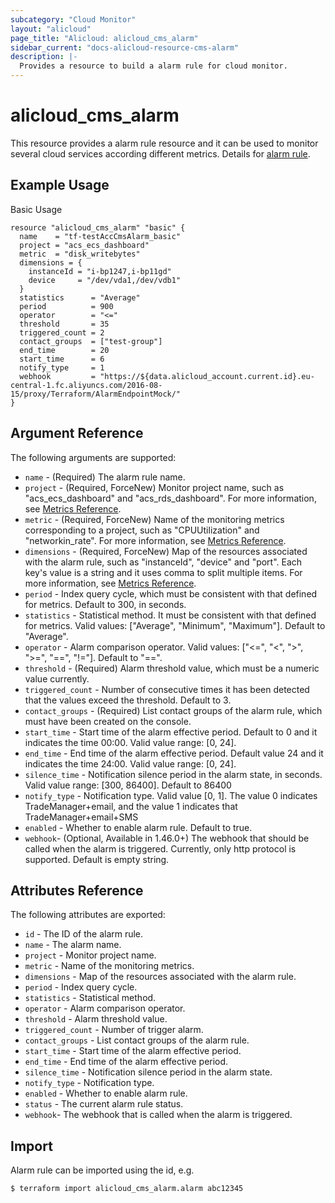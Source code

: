 ```yaml
---
subcategory: "Cloud Monitor"
layout: "alicloud"
page_title: "Alicloud: alicloud_cms_alarm"
sidebar_current: "docs-alicloud-resource-cms-alarm"
description: |-
  Provides a resource to build a alarm rule for cloud monitor.
---
```


# alicloud\_cms\_alarm

This resource provides a alarm rule resource and it can be used to monitor several cloud services according different metrics.
Details for [alarm rule](https://www.alibabacloud.com/help/doc-detail/28608.htm).

## Example Usage

Basic Usage

```
resource "alicloud_cms_alarm" "basic" {
  name    = "tf-testAccCmsAlarm_basic"
  project = "acs_ecs_dashboard"
  metric  = "disk_writebytes"
  dimensions = {
    instanceId = "i-bp1247,i-bp11gd"
    device     = "/dev/vda1,/dev/vdb1"
  }
  statistics      = "Average"
  period          = 900
  operator        = "<="
  threshold       = 35
  triggered_count = 2
  contact_groups  = ["test-group"]
  end_time        = 20
  start_time      = 6
  notify_type     = 1
  webhook         = "https://${data.alicloud_account.current.id}.eu-central-1.fc.aliyuncs.com/2016-08-15/proxy/Terraform/AlarmEndpointMock/"
}
```

## Argument Reference

The following arguments are supported:

* `name` - (Required) The alarm rule name.
* `project` - (Required, ForceNew) Monitor project name, such as "acs_ecs_dashboard" and "acs_rds_dashboard". For more information, see [Metrics Reference](https://www.alibabacloud.com/help/doc-detail/28619.htm).
* `metric` - (Required, ForceNew) Name of the monitoring metrics corresponding to a project, such as "CPUUtilization" and "networkin_rate". For more information, see [Metrics Reference](https://www.alibabacloud.com/help/doc-detail/28619.htm).
* `dimensions` - (Required, ForceNew) Map of the resources associated with the alarm rule, such as "instanceId", "device" and "port". Each key's value is a string and it uses comma to split multiple items. For more information, see [Metrics Reference](https://www.alibabacloud.com/help/doc-detail/28619.htm).
* `period` - Index query cycle, which must be consistent with that defined for metrics. Default to 300, in seconds.
* `statistics` - Statistical method. It must be consistent with that defined for metrics. Valid values: ["Average", "Minimum", "Maximum"]. Default to "Average".
* `operator` - Alarm comparison operator. Valid values: ["<=", "<", ">", ">=", "==", "!="]. Default to "==".
* `threshold` - (Required) Alarm threshold value, which must be a numeric value currently.
* `triggered_count` - Number of consecutive times it has been detected that the values exceed the threshold. Default to 3.
* `contact_groups` - (Required) List contact groups of the alarm rule, which must have been created on the console.
* `start_time` - Start time of the alarm effective period. Default to 0 and it indicates the time 00:00. Valid value range: [0, 24].
* `end_time` - End time of the alarm effective period. Default value 24 and it indicates the time 24:00. Valid value range: [0, 24].
* `silence_time` - Notification silence period in the alarm state, in seconds. Valid value range: [300, 86400]. Default to 86400
* `notify_type` - Notification type. Valid value [0, 1]. The value 0 indicates TradeManager+email, and the value 1 indicates that TradeManager+email+SMS
* `enabled` - Whether to enable alarm rule. Default to true.
* `webhook`- (Optional, Available in 1.46.0+) The webhook that should be called when the alarm is triggered. Currently, only http protocol is supported. Default is empty string.


## Attributes Reference

The following attributes are exported:

* `id` - The ID of the alarm rule.
* `name` - The alarm name.
* `project` - Monitor project name.
* `metric` - Name of the monitoring metrics.
* `dimensions` - Map of the resources associated with the alarm rule.
* `period` - Index query cycle.
* `statistics` - Statistical method.
* `operator` - Alarm comparison operator.
* `threshold` - Alarm threshold value.
* `triggered_count` - Number of trigger alarm.
* `contact_groups` - List contact groups of the alarm rule.
* `start_time` - Start time of the alarm effective period.
* `end_time` - End time of the alarm effective period.
* `silence_time` - Notification silence period in the alarm state.
* `notify_type` - Notification type.
* `enabled` - Whether to enable alarm rule.
* `status` - The current alarm rule status.
* `webhook`- The webhook that is called when the alarm is triggered.



## Import

Alarm rule can be imported using the id, e.g.

```
$ terraform import alicloud_cms_alarm.alarm abc12345
```
